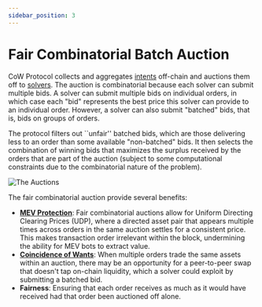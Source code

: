 ```yaml
---
sidebar_position: 3
---
```


# Fair Combinatorial Batch Auction

CoW Protocol collects and aggregates [intents](./intents) off-chain and auctions them off to [solvers](./solvers). The auction is combinatorial because each solver can submit multiple bids. A solver can submit multiple bids on individual orders, in which case each "bid" represents the best price this solver can provide to an individual order. However, a solver can also submit "batched" bids, that is, bids on groups of orders. 

The protocol filters out ``unfair'' batched bids, which are those delivering less to an order than some available "non-batched" bids. It then selects the combination of winning bids that maximizes the surplus received by the orders that are part of the auction (subject to some computational constraints due to the combinatorial nature of the problem).

![The Auctions](/img/concepts/batch-auctions.png)

The fair combinatorial auction provide several benefits:

- [**MEV Protection**](../benefits/mev-protection): Fair combinatorial auctions allow for Uniform Directing Clearing Prices (UDP), where a directed asset pair that appears multiple times across orders in the same auction settles for a consistent price.
  This makes transaction order irrelevant within the block, undermining the ability for MEV bots to extract value.
- **[Coincidence of Wants](../how-it-works/coincidence-of-wants)**: When multiple orders trade the same assets within an auction, there may be an opportunity for a peer-to-peer swap that doesn't tap on-chain liquidity, which a solver could exploit by submitting a batched bid.
- **Fairness**: Ensuring that each order receives as much as it would have received had that order been auctioned off alone.
